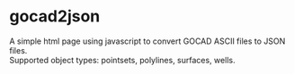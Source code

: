 # gocad2json
A simple html page using javascript to convert GOCAD ASCII files to JSON files.  
Supported object types: pointsets, polylines, surfaces, wells.
